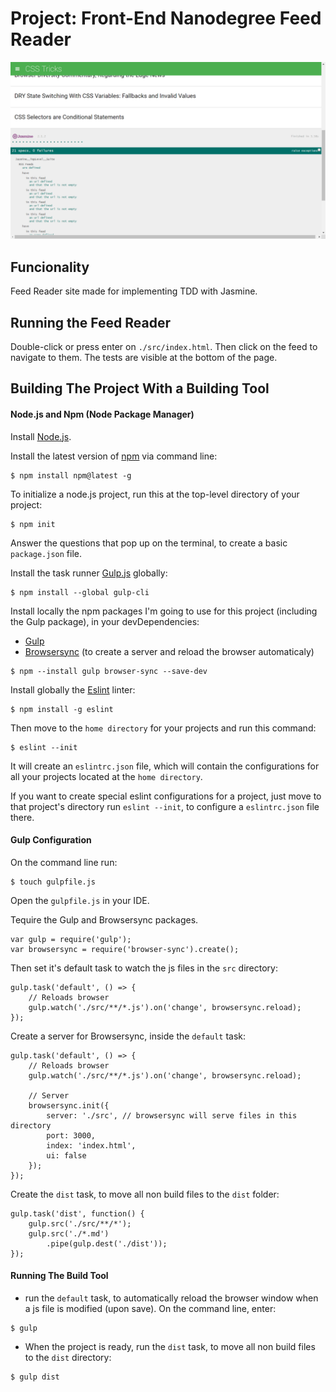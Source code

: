 # Project: Front-End Nanodegree Feed Reader

![Page View][0]

## Funcionality

Feed Reader site made for implementing TDD with Jasmine.

## Running the Feed Reader

Double-click or press enter on `./src/index.html`. Then click on the feed to navigate to them. The tests are visible at the bottom of the page.

## Building The Project With a Building Tool

#### Node.js and Npm (Node Package Manager)

Install [Node.js](https://nodejs.org/en/).

Install the latest version of [npm](https://www.npmjs.com/get-npm) via command line:

```
$ npm install npm@latest -g
```

To initialize a node.js project, run this at the top-level directory of your project:

```
$ npm init
```
Answer the questions that pop up on the terminal, to create a basic `package.json` file.

Install the task runner [Gulp.js](https://github.com/gulpjs/gulp/blob/v3.9.1/docs/getting-started.md) globally:

```
$ npm install --global gulp-cli
```
 Install locally the npm packages I'm going to use for this project (including the Gulp package), in your devDependencies:

* [Gulp](https://www.npmjs.com/package/gulp)
* [Browsersync](https://www.npmjs.com/package/browser-sync) (to create a server and reload the browser automaticaly)

```
$ npm --install gulp browser-sync --save-dev
```


Install globally the [Eslint](https://www.npmjs.com/package/eslint) linter:


```
$ npm install -g eslint
```

Then move to the `home directory` for your projects and run this command:


```
$ eslint --init
```

It will create an `eslintrc.json` file, which will contain the configurations for all your projects located at the `home directory`.

If you want to create special eslint configurations for a project, just move to that project's directory run `eslint --init`, to configure a `eslintrc.json` file there.

#### Gulp Configuration

On the command line run:

```
$ touch gulpfile.js
```

Open the `gulpfile.js` in your IDE.

Tequire the Gulp and Browsersync packages.

```
var gulp = require('gulp');
var browsersync = require('browser-sync').create();
```

Then set it's default task to watch the js files in the `src` directory:

```
gulp.task('default', () => {
	// Reloads browser
	gulp.watch('./src/**/*.js').on('change', browsersync.reload);
});
```

Create a server for Browsersync, inside the `default` task:

```
gulp.task('default', () => {
	// Reloads browser
	gulp.watch('./src/**/*.js').on('change', browsersync.reload);

	// Server
	browsersync.init({
		server: './src', // browsersync will serve files in this directory
		port: 3000,
		index: 'index.html',
		ui: false
	});
});
```

Create the `dist` task, to move all non build files to the `dist` folder:

```
gulp.task('dist', function() {
	gulp.src('./src/**/*');
	gulp.src('./*.md')
		.pipe(gulp.dest('./dist'));
});
```

#### Running The Build Tool

* run the `default` task, to automatically reload the browser window when a js file is modified (upon save). On the command line, enter:

```
$ gulp
```

* When the project is ready, run the `dist` task, to move all non build files to the `dist` directory:

```
$ gulp dist
```

[0]:/app.png